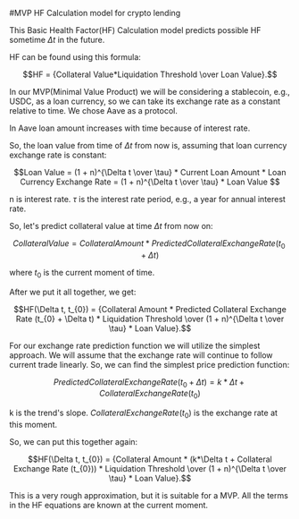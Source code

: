 #MVP HF Calculation model for crypto lending

This Basic Health Factor(HF) Calculation model predicts possible HF sometime $\Delta t$ in the future.

HF can be found using this formula:

$$HF = {Collateral Value*Liquidation Threshold \over Loan Value}.$$

In our MVP(Minimal Value Product) we will be considering a stablecoin, e.g., USDC, as a loan currency, so we can take its exchange rate as a constant relative to time.
We chose Aave as a protocol.

In Aave loan amount increases with time because of interest rate.

So, the loan value from time of $\Delta t$ from now is, assuming that loan currency exchange rate is constant:

$$Loan Value = (1 + n)^{\Delta t \over \tau} * Current Loan Amount * Loan Currency Exchange Rate = (1 + n)^{\Delta t \over \tau} * Loan Value $$

n is interest rate.
$\tau$ is the interest rate period, e.g., a year for annual interest rate.

So, let's predict collateral value at time $\Delta t$ from now on:

$$Collateral Value = Collateral Amount * Predicted Collateral Exchange Rate (t_{0} + \Delta t)$$

where $t_{0}$ is the current moment of time.

After we put it all together, we get:

$$HF(\Delta t, t_{0}) = {Collateral Amount * Predicted Collateral Exchange Rate (t_{0} + \Delta t) * Liquidation Threshold \over (1 + n)^{\Delta t \over \tau} * Loan Value}.$$

For our exchange rate prediction function we will utilize the simplest approach.
We will assume that the exchange rate will continue to follow current trade linearly.
So, we can find the simplest price prediction function:

$$Predicted Collateral Exchange Rate (t_{0} + \Delta t) = k*\Delta t + Collateral Exchange Rate (t_{0})$$

k is the trend's slope.
$Collateral Exchange Rate (t_{0})$ is the exchange rate at this moment.

So, we can put this together again:

$$HF(\Delta t, t_{0}) = {Collateral Amount * (k*\Delta t + Collateral Exchange Rate (t_{0})) * Liquidation Threshold \over (1 + n)^{\Delta t \over \tau} * Loan Value}.$$

This is a very rough approximation, but it is suitable for a MVP. All the terms in the HF equations are known at the current moment.
